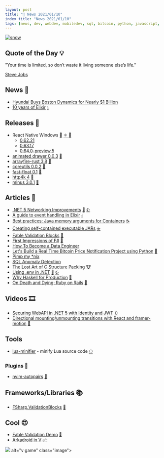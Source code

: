 ```yaml
---
layout: post
title: "📜 News 2021/01/10"
index_title: "News 2021/01/10"
tags: [news, dev, webdev, mobiledev, sql, bitcoin, python, javascript, reactnative, react, dart, rustlang, kotlin, fsharp, csharp, dotnet, java, python, clang, haskell, rubyonrails, lua, neovim, vlang, elixir, erlang]
---
```


<a href="https://daily-tech-news.github.io/2021/01/10/news.html">
  <img src="https://user-images.githubusercontent.com/430272/104247465-a2296d80-5446-11eb-97cf-0a75df97dd35.png"
     alt="snow"
     class="image">
</a>

## Quote of the Day 💡

"Your time is limited, so don’t waste it living someone else’s life."

[Steve Jobs](https://en.wikipedia.org/wiki/Steve_Jobs)

## News 📰

- [Hyundai Buys Boston Dynamics for Nearly $1 Billion](https://spectrum.ieee.org/automaton/robotics/humanoids/hyundai-buys-boston-dynamics)
- [10 years of Elixir](https://dashbit.co/blog/ten-years-ish-of-elixir) [💧](https://elixir-lang.org "#elixirlang")

## Releases 🥳

- React Native Windows [🔶](https://www.ecma-international.org "#javascript") [⚛️ ](https://reactnative.dev "#reactnative") [🦋](https://www.microsoft.com/pt-br/windows "#windows")
  - [0.62.21](https://github.com/microsoft/react-native-windows/releases/tag/react-native-windows_v0.62.21)
  - [0.63.17](https://github.com/microsoft/react-native-windows/releases/tag/react-native-windows_v0.63.17)
  - [0.64.0-preview.5](https://github.com/microsoft/react-native-windows/releases/tag/react-native-windows_v0.64.0-preview.5)
- [animated drawer 0.0.3](https://pub.dev/packages/animated_drawer) [🎯](https://dart.dev "#dartlang")
- [arrayfire-rust 3.8](https://github.com/arrayfire/arrayfire-rust/releases/tag/v3.8.0) [🦀](https://www.rust-lang.org "#rust")
- [coreutils 0.0.2](https://github.com/uutils/coreutils/releases/tag/0.0.2) [🦀](https://www.rust-lang.org "#rust")
- [fast-float 0.1](https://crates.io/crates/fast-float/0.1.0) [🦀](https://www.rust-lang.org "#rust")
- [http4k 4](https://www.http4k.org/blog/http4k_v4) [🗼](https://kotlinlang.org "#kotlin")
- [minus 3.0.1](https://crates.io/crates/minus/3.0.1) [🦀](https://www.rust-lang.org "#rust")

## Articles 📜

- [.NET 5 Networking Improvements](https://devblogs.microsoft.com/dotnet/net-5-new-networking-improvements/) [🔷](https://fsharp.org "#fsharp #dotnet") [☪️ ](https://docs.microsoft.com/en-us/dotnet/csharp "#csharp #dotnet")
- [A guide to event handling in Elixir](https://mkaszubowski.com/2021/01/09/elixir-event-handling.html) [💧](https://elixir-lang.org "#elixirlang")
- [Best practices: Java memory arguments for Containers](https://blog.gceasy.io/2020/11/05/best-practices-java-memory-arguments-for-containers/) [☕️](https://www.java.com "#java")
- [Creating self-contained executable JARs](https://blog.frankel.ch/creating-self-contained-executable-jars/) [☕️](https://www.java.com "#java")
- [Fable Validation Blocks](https://impure.fun/fun/2021/01/11/fable-validation-blocks/) [🔷](https://fsharp.org "#fsharp #dotnet")
- [First Impressions of F#](https://dev.to/dewofyouryouth_43/first-impressions-of-f-1g9m) [🔷](https://fsharp.org "#fsharp #dotnet")
- [How To Become a Data Engineer](https://khashtamov.com/en/how-to-become-a-data-engineer/)
- [Let's Build a Real Time Bitcoin Price Notification Project using Python](https://thecodingpie.com/post/lets-build-a-real-time-bitcoin-price-notification-python-project/) [🐍](https://www.python.org "#python")
- [Pimp my *nix](https://luc-sydney-georges.medium.com/pimp-my-nix-2e74b229a080)
- [SQL Anomaly Detection](https://hakibenita.com/sql-anomaly-detection)
- [The Lost Art of C Structure Packing](https://hownot2code.com/2016/11/10/the-lost-art-of-c-structure-packing) [🐮](https://www.iso.org/standard/74528.html "#clang")
- [Using .env in .NET](https://dusted.codes/dotenv-in-dotnet) [🔷](https://fsharp.org "#fsharp #dotnet") [☪️ ](https://docs.microsoft.com/en-us/dotnet/csharp "#csharp #dotnet")
- [Why Haskell for Production](https://www.foxhound.systems/blog/why-haskell-for-production/) [🎩](https://www.haskell.org "#haskell")
- [On Death and Dying: Ruby on Rails](https://dev.to/remy29/on-death-and-dying-ruby-on-rails-5d7f) [🔻](https://www.ruby-lang.org "#ruby")

## Videos 🎞

- [Securing WebAPI in .NET 5 with Identity and JWT](https://www.youtube.com/watch?v=Lh82WlOvyQk) [☪️ ](https://docs.microsoft.com/en-us/dotnet/csharp "#csharp #dotnet")
- [Directional mounting/unmounting transitions with React and framer-motion](https://www.youtube.com/watch?v=tZs6sSoYxvM) [🔶](https://reactjs.org "#reactjs")

## Tools

- [lua-minifier](https://goonlinetools.com/lua-minifier/) - minify Lua source code [🌕](https://www.lua.org "#lua")

### Plugins 🔌

- [nvim-autopairs](https://github.com/windwp/nvim-autopairs) [🍃](https://neovim.io "#neovim")

## Frameworks/Libraries 📚

- [FSharp.ValidationBlocks](https://github.com/lfr/FSharp.ValidationBlocks) [🔷](https://fsharp.org "#fsharp #dotnet")

## Cool 😍

- [Fable Validation Demo](https://impure.fun/FSharp.ValidationBlocks/demo/) [🔷](https://fsharp.org "#fsharp #dotnet")
- [Arkadroid in V](https://github.com/ninive/v-arkadroid) [✅](https://vlang.io "#vlang"):

<img src="https://user-images.githubusercontent.com/430272/104246972-aacd7400-5445-11eb-93fa-bed3bab43456.png">
     alt="v game"
     class="image">



